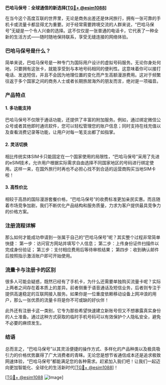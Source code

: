 **巴哈马保号：全球通信的新选择[[TG💪+ @esim1088](https://t.me/s/esim1088)]**

在当今这个高度互联的世界里，无论是商务出差还是休闲旅行，拥有一张可靠的手机卡或流量卡都显得尤为重要。对于经常需要跨境交流的人群来说，“巴哈马保号”无疑是一个令人兴奋的选择。这不仅仅是一张普通的电话卡，它代表了一种全新的生活方式——随时随地保持联系，享受无缝连接的网络体验。

### 巴哈马保号是什么？

简单来说，巴哈马保号是一种专门为国际用户设计的虚拟号码服务。无论你身处何地，只要拥有这张卡，就能享受到与本地号码相同的便利性。这意味着你可以接打电话、发送短信，并且不会因为地理位置的变化而产生高额漫游费用。这对于频繁往返于多个国家之间的商务人士或者长期旅居海外的朋友而言，绝对是一项福音。

### 产品特点

#### 1. 多功能支持
巴哈马保号不仅限于通话功能，还提供了丰富的附加服务。例如，通过绑定微信公众号或者其他即时通讯软件，您可以轻松管理您的账户信息；同时支持在线充值以及查看消费记录等功能，让用户对每一笔支出都了如指掌。

#### 2. 灵活切换
相比传统实体SIM卡只能固定在一个国家使用的局限性，“巴哈马保号”采用了先进的eSIM技术，允许用户根据实际需求自由选择不同国家地区的号码进行绑定使用。这样一来，在国外旅行时再也不必担心找不到合适的运营商购买当地SIM卡啦！

#### 3. 高性价比
相较于高昂的国际漫游套餐价格，“巴哈马保号”的收费标准更加亲民实惠。而且随着市场竞争加剧，我们不断优化产品结构和服务质量，力求为客户提供最具竞争力的价格方案。

### 注册流程详解

那么如何才能成功申请到一张属于自己的“巴哈马保号”呢？其实整个过程非常简单快捷：
第一步：访问官方网站并填写个人信息；
第二步：上传身份证件扫描件以完成身份验证；
第三步：支付相应费用后等待审核结果；
第四步：收到确认邮件后按照指示激活账户即可开始使用。

### 流量卡与注册卡的区别

很多人可能会疑惑，既然已经有了手机卡，为什么还需要单独购买流量卡呢？实际上两者之间存在着本质上的差异。前者侧重于语音通话及短信业务，后者则专注于提供高速稳定的互联网接入服务。如果你是一位重度依赖移动设备上网冲浪的用户，那么一张优质的流量卡将是你不可或缺的好伙伴！

此外还有注册卡这一类别，它专为那些希望快速建立新账号但又不想暴露真实身份的人士准备。通过这种方式获取的临时手机号码可以有效保护个人隐私安全，避免不必要的麻烦发生。

### 结语

总而言之，“巴哈马保号”以其灵活便捷的操作方式、多样化的产品种类以及极具吸引力的价格优势赢得了广大消费者的青睐。无论您是想节省通信成本还是追求极致网速体验，“巴哈马保号”都能满足您的各种需求。赶紧加入我们吧！让我们一起迈向更加智能化、全球化的生活新时代[[TG💪+ @esim1088](https://t.me/s/esim1088)]！

[[TG💪+ @esim1088](https://t.me/s/esim1088) ![Image](https://i.postimg.cc/4NQfJmqS/Snipaste-2025-05-13-00-14-12.png)]